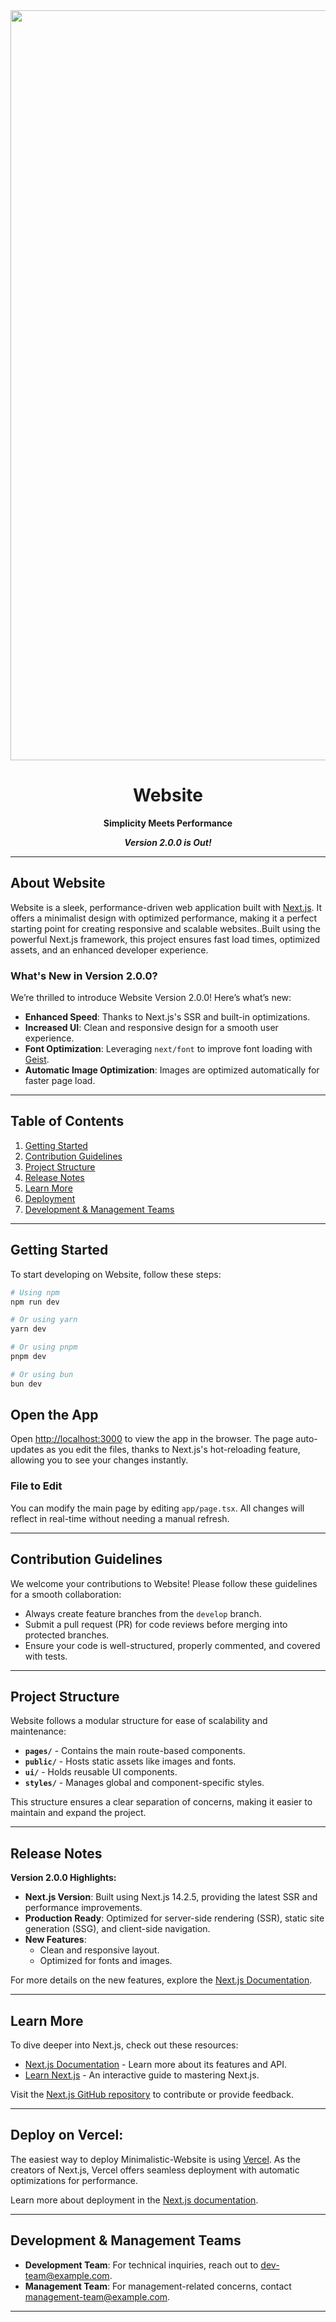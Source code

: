 <div align="center">
  <img src="https://github.com/user-attachments/assets/f829e555-2c3b-4b48-b5f3-a969410949d8" alt="Minimalistic Website Logo" width="1200"/>

# Website

**Simplicity Meets Performance**

**_Version 2.0.0 is Out!_**

</div>

---

## About Website

Website is a sleek, performance-driven web application built with [Next.js](https://nextjs.org/). It offers a minimalist design with optimized performance, making it a perfect starting point for creating responsive and scalable websites..Built using the powerful Next.js framework, this project ensures fast load times, optimized assets, and an enhanced developer experience.

### **What's New in Version 2.0.0?**

We’re thrilled to introduce Website Version 2.0.0! Here’s what’s new:

- **Enhanced Speed**: Thanks to Next.js's SSR and built-in optimizations.
- **Increased UI**: Clean and responsive design for a smooth user experience.
- **Font Optimization**: Leveraging `next/font` to improve font loading with [Geist](https://vercel.com/font).
- **Automatic Image Optimization**: Images are optimized automatically for faster page load.

---

## Table of Contents

1. [Getting Started](#getting-started)
2. [Contribution Guidelines](#contribution-guidelines)
3. [Project Structure](#project-structure)
4. [Release Notes](#release-notes)
5. [Learn More](#learn-more)
6. [Deployment](#deploy-on-vercel)
7. [Development & Management Teams](#development--management-teams)

---

## Getting Started

To start developing on Website, follow these steps:

```bash
# Using npm
npm run dev

# Or using yarn
yarn dev

# Or using pnpm
pnpm dev

# Or using bun
bun dev
```

## Open the App

Open [http://localhost:3000](http://localhost:3000) to view the app in the browser. The page auto-updates as you edit the files, thanks to Next.js's hot-reloading feature, allowing you to see your changes instantly.

### File to Edit

You can modify the main page by editing `app/page.tsx`. All changes will reflect in real-time without needing a manual refresh.

---

## Contribution Guidelines

We welcome your contributions to Website! Please follow these guidelines for a smooth collaboration:

- Always create feature branches from the `develop` branch.
- Submit a pull request (PR) for code reviews before merging into protected branches.
- Ensure your code is well-structured, properly commented, and covered with tests.

---

## Project Structure

Website follows a modular structure for ease of scalability and maintenance:

- **`pages/`** - Contains the main route-based components.
- **`public/`** - Hosts static assets like images and fonts.
- **`ui/`** - Holds reusable UI components.
- **`styles/`** - Manages global and component-specific styles.

This structure ensures a clear separation of concerns, making it easier to maintain and expand the project.

---

## Release Notes

**Version 2.0.0 Highlights:**

- **Next.js Version**: Built using Next.js 14.2.5, providing the latest SSR and performance improvements.
- **Production Ready**: Optimized for server-side rendering (SSR), static site generation (SSG), and client-side navigation.
- **New Features**:
  - Clean and responsive layout.
  - Optimized for fonts and images.

For more details on the new features, explore the [Next.js Documentation](https://nextjs.org/docs).

---

## Learn More

To dive deeper into Next.js, check out these resources:

- [Next.js Documentation](https://nextjs.org/docs) - Learn more about its features and API.
- [Learn Next.js](https://nextjs.org/learn) - An interactive guide to mastering Next.js.

Visit the [Next.js GitHub repository](https://github.com/vercel/next.js) to contribute or provide feedback.

---

## Deploy on Vercel:

The easiest way to deploy Minimalistic-Website is using [Vercel](https://vercel.com/new?utm_medium=default-template&filter=next.js&utm_source=create-next-app&utm_campaign=create-next-app-readme). As the creators of Next.js, Vercel offers seamless deployment with automatic optimizations for performance.

Learn more about deployment in the [Next.js documentation](https://nextjs.org/docs/app/building-your-application/deploying).

---

## Development & Management Teams

- **Development Team**: For technical inquiries, reach out to [dev-team@example.com](mailto:dev-team@example.com).
- **Management Team**: For management-related concerns, contact [management-team@example.com](mailto:management-team@example.com).

---
